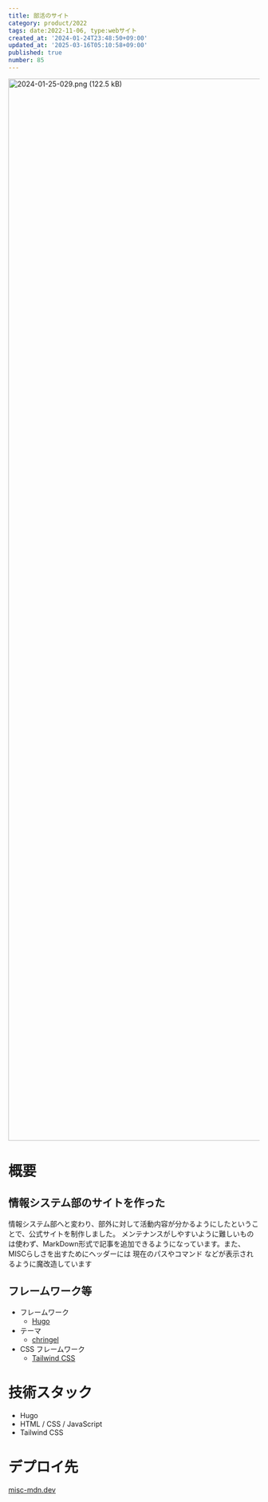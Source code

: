 ```yaml
---
title: 部活のサイト
category: product/2022
tags: date:2022-11-06, type:webサイト
created_at: '2024-01-24T23:48:50+09:00'
updated_at: '2025-03-16T05:10:58+09:00'
published: true
number: 85
---
```


<!-- icons: hugo,css,javascript -->

<img width="2128" alt="2024-01-25-029.png (122.5 kB)" src="/img/85/a58cd4d1-8422-4cb5-9789-7e8f76886cf9.webp">


# 概要
## 情報システム部のサイトを作った
情報システム部へと変わり、部外に対して活動内容が分かるようにしたということで、公式サイトを制作しました。
メンテナンスがしやすいように難しいものは使わず、MarkDown形式で記事を追加できるようになっています。また、MISCらしさを出すためにヘッダーには 現在のパスやコマンド などが表示されるように魔改造しています

## フレームワーク等
- フレームワーク
  - [Hugo](https://gohugo.io/)
- テーマ
  - [chringel](https://themes.gohugo.io/themes/chringel-hugo-theme/)
- CSS フレームワーク
  - [Tailwind CSS](https://tailwindcss.com/)

# 技術スタック
- Hugo
- HTML / CSS / JavaScript
- Tailwind CSS

# デプロイ先
[misc-mdn.dev](https://misc-mdn.dev/)


